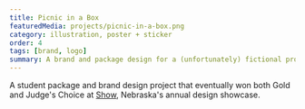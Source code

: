 ```yaml
---
title: Picnic in a Box
featuredMedia: projects/picnic-in-a-box.png
category: illustration, poster + sticker
order: 4
tags: [brand, logo]
summary: A brand and package design for a (unfortunately) fictional product.
---
```


A student package and brand design project that eventually won both Gold and Judge's Choice at [Show](https://shownebraska.org), Nebraska's annual design showcase.
